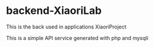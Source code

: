 # backend-XiaoriLab
 This is the back used in applications XiaoriProject
 
 This is a simple API service generated with php and mysqli
